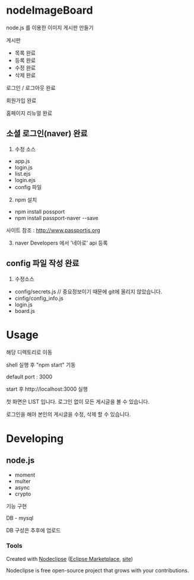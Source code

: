 

# nodeImageBoard

node.js 를 이용한 이미지 게시판 만들기

게시판
- 목록 완료
- 등록 완료
- 수정 완료
- 삭제 완료

로그인 / 로그아웃 완료

회원가입 완료

홈페이지 리뉴얼 완료

## 소셜 로그인(naver) 완료
1. 수정 소스
- app.js
- login.js
- list.ejs
- login.ejs
- config 파일

2. npm 설치
- npm install possport
- npm install passport-naver --save

사이트 참조 : http://www.passportjs.org

3. naver Developers 에서 '네아로' api 등록


## config 파일 작성 완료
1. 수정소스
- config/secrets.js // 중요정보이기 때문에 git에 올리지 않았습니다.
- cinfig/config_info.js
- login.js
- board.js




# Usage

<local>
해당 디렉토리로 이동

shell 실행 후 "npm start" 기동


default port : 3000

start 후 http://localhost:3000 실행

첫 화면은 LIST 입니다.
로그인 없이 모든 게시글을 볼 수 있습니다.

로그인을 해야 본인의 게시글을 수정, 삭제 할 수 있습니다.


# Developing

## node.js
- moment
- multer
- async
- crypto

기능 구현

DB - mysql

DB 구성은 추후에 업로드

### Tools

Created with [Nodeclipse](https://github.com/Nodeclipse/nodeclipse-1)
 ([Eclipse Marketplace](http://marketplace.eclipse.org/content/nodeclipse), [site](http://www.nodeclipse.org))   

Nodeclipse is free open-source project that grows with your contributions.
